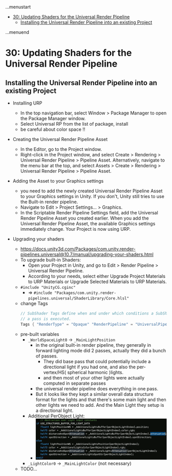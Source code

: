 ...menustart

- [30: Updating Shaders for the Universal Render Pipeline](#1221b919303342ecbe5a4d6de56b7258)
    - [Installing the Universal Render Pipeline into an existing Project](#720d4e1a106053b43ee949ada1c5aee4)

...menuend


<h2 id="1221b919303342ecbe5a4d6de56b7258"></h2>


# 30: Updating Shaders for the Universal Render Pipeline

<h2 id="720d4e1a106053b43ee949ada1c5aee4"></h2>


## Installing the Universal Render Pipeline into an existing Project

- Installing URP
    - In the top navigation bar, select Window > Package Manager to open the Package Manager window.
    - Select Universal RP from the list of package, install
    - be careful about color space !!

- Creating the Universal Render Pipeline Asset
    - In the Editor, go to the Project window.
    - Right-click in the Project window, and select Create > Rendering > Universal Render Pipeline > Pipeline Asset. Alternatively, navigate to the menu bar at the top, and select Assets > Create > Rendering > Universal Render Pipeline > Pipeline Asset.

- Adding the Asset to your Graphics settings
    - you need to add the newly created Universal Render Pipeline Asset to your Graphics settings in Unity. If you don't, Unity still tries to use the Built-in render pipeline.
    - Navigate to Edit > Project Settings... > Graphics.
    - In the Scriptable Render Pipeline Settings field, add the Universal Render Pipeline Asset you created earlier. When you add the Universal Render Pipeline Asset, the available Graphics settings immediately change. Your Project is now using URP.

- Upgrading your shaders
    - https://docs.unity3d.com/Packages/com.unity.render-pipelines.universal@10.7/manual/upgrading-your-shaders.html
    - To upgrade built-in Shaders:
        - Open your Project in Unity, and go to Edit > Render Pipeline > Universal Render Pipeline.
        - According to your needs, select either Upgrade Project Materials to URP Materials or Upgrade Selected Materials to URP Materials.
    - `#include "UnityCG.cginc"`
        - => `#include "Packages/com.unity.render-pipelines.universal/ShaderLibrary/Core.hlsl"`
    - change Tags
        ```c
        // SubShader Tags define when and under which conditions a SubShader block or
        // a pass is executed.
        Tags { "RenderType" = "Opaque" "RenderPipeline" = "UniversalPipeline" }
        ```
    - pre-built variables
        - `_WorldSpaceLight0` -> `_MainLightPosition`
            - in the original built-in render pipeline, they generally in forward lighting mode did 2 passes, actually they did a bunch of passes. 
                - They did base pass that could potentially include a directional light if you had one, and also the per-vertex/HS( spherical harmonic  )lights.
                - and then most of your other lights were actually computed in separate passes
            - the universal render pipeline does everything in one pass. 
            - But it looks like they kept a similar overall data structure format for the lights and that there's some main light and then other lights we need to add. And the Main Light they setup is a directional light.
        - Additional PerObject Light:
            - ![](../imgs/gpu_urp_additional_light.png)
        - `_LightColor0` -> `_MainLightColor` (not necessary)
    - TODO...

